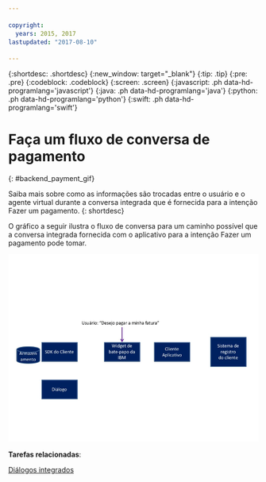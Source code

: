 ```yaml
---

copyright:
  years: 2015, 2017
lastupdated: "2017-08-10"

---
```


{:shortdesc: .shortdesc}
{:new_window: target="_blank"}
{:tip: .tip}
{:pre: .pre}
{:codeblock: .codeblock}
{:screen: .screen}
{:javascript: .ph data-hd-programlang='javascript'}
{:java: .ph data-hd-programlang='java'}
{:python: .ph data-hd-programlang='python'}
{:swift: .ph data-hd-programlang='swift'}

# Faça um fluxo de conversa de pagamento 
{: #backend_payment_gif}

Saiba mais sobre como as informações são trocadas entre o usuário e o agente virtual durante a conversa integrada que é fornecida para a intenção Fazer um
pagamento.
{: shortdesc}

O gráfico a seguir ilustra o fluxo de conversa para um caminho possível que a conversa integrada fornecida com o aplicativo para a intenção Fazer um
pagamento pode tomar.

![Mostra um pedido do usuário para pagar uma conta, e todas as trocas que ocorrem posteriormente para realizar a transação.](images/payment-flow.gif)

**Tarefas relacionadas**:

[Diálogos integrados](configure.html#make-a-payment)
